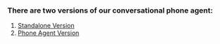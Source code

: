 ### There are two versions of our conversational phone agent:
1. [Standalone Version](standalone/readme.md)
2. [Phone Agent Version](phone_agent/readme.md)